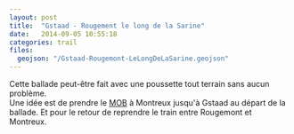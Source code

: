 ```yaml
---
layout: post
title:  "Gstaad - Rougement le long de la Sarine"
date:   2014-09-05 10:55:18
categories: trail
files:
  geojson: "/Gstaad-Rougemont-LeLongDeLaSarine.geojson"
---
```


Cette ballade peut-être fait avec une poussette tout terrain sans aucun problème.  
Une idée est de prendre le [MOB](http://www.goldenpass.ch/) à Montreux jusqu'à Gstaad au départ de la ballade. Et pour le retour de reprendre le train entre Rougemont et Montreux.

